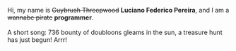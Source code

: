 Hi, my name is ~~Guybrush Threepwood~~ **Luciano Federico Pereira**, and I am a ~~wannabe pirate~~ **programmer**.<br><br>A short song: 736 bounty of doubloons gleams in the sun, a treasure hunt has just begun! Arrr!
